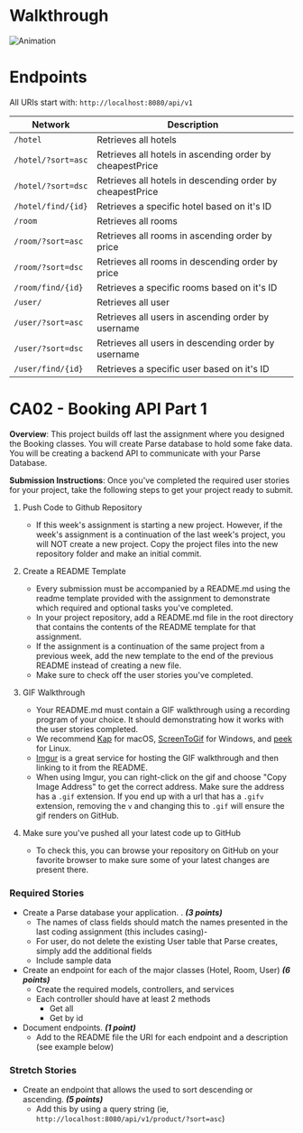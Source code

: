 # Walkthrough
![Animation](https://user-images.githubusercontent.com/56606742/194438999-a8040723-0d1e-4a3e-a926-706fca1e4fb1.gif)


# Endpoints
All URIs start with: `http://localhost:8080/api/v1`

|Network|Description| 
|---|---| 
|`/hotel`|Retrieves all hotels| 
|`/hotel/?sort=asc`|Retrieves all hotels in ascending order by cheapestPrice| 
|`/hotel/?sort=dsc`|Retrieves all hotels in descending order by cheapestPrice| 
|`/hotel/find/{id}`| Retrieves a specific hotel based on it's ID|
|`/room`|Retrieves all rooms| 
|`/room/?sort=asc`|Retrieves all rooms in ascending order by price| 
|`/room/?sort=dsc`|Retrieves all rooms in descending order by price| 
|`/room/find/{id}`| Retrieves a specific rooms based on it's ID|
|`/user/`|Retrieves all user| 
|`/user/?sort=asc`|Retrieves all users in ascending order by username| 
|`/user/?sort=dsc`|Retrieves all users in descending order by username| 
|`/user/find/{id}`| Retrieves a specific user based on it's ID|


# CA02 - Booking API Part 1

**Overview**: This project builds off last the assignment where you designed the Booking classes. You will create Parse
database to hold some fake data. You will be creating a backend API to communicate with your Parse Database.


**Submission Instructions**:
Once you've completed the required user stories for your project, take the following steps to get your project ready to
submit.

1. Push Code to Github Repository
    - If this week's assignment is starting a new project. However, if the week's assignment is a continuation of the
      last week's project, you will NOT create a new project. Copy the project files into the new repository folder and
      make an initial commit.

2. Create a README Template
    - Every submission must be accompanied by a README.md using the readme template provided with the assignment to
      demonstrate which required and optional tasks you've completed.
    - In your project repository, add a README.md file in the root directory that contains the contents of the README
      template for that assignment.
    - If the assignment is a continuation of the same project from a previous week, add the new template to the end of
      the previous README instead of creating a new file.
    - Make sure to check off the user stories you've completed.

3. GIF Walkthrough
    - Your README.md must contain a GIF walkthrough using a recording program of your choice. It should demonstrating
      how it works with the user stories completed.
    - We recommend [Kap](https://getkap.co/) for macOS, [ScreenToGif](https://www.screentogif.com/) for Windows,
      and [peek](https://github.com/phw/peek) for Linux.
    - [Imgur](https://imgur.com/upload) is a great service for hosting the GIF walkthrough and then linking to it from
      the README.
    - When using Imgur, you can right-click on the gif and choose "Copy Image Address" to get the correct address. Make
      sure the address has a `.gif` extension. If you end up with a url that has a `.gifv` extension, removing the `v`
      and changing this to `.gif` will ensure the gif renders on GitHub.

4. Make sure you've pushed all your latest code up to GitHub
    - To check this, you can browse your repository on GitHub on your favorite browser to make sure some of your latest
      changes are present there.

### Required Stories

- Create a Parse database your application. . ***(3 points)***
    - The names of class fields should match the names presented in the last coding assignment (this includes casing)-
    - For user, do not delete the existing User table that Parse creates, simply add the additional fields
    - Include sample data
- Create an endpoint for each of the major classes (Hotel, Room, User) ***(6 points)***
    - Create the required models, controllers, and services
    - Each controller should have at least 2 methods
        - Get all
        - Get by id
- Document endpoints. ***(1 point)***
    - Add to the README file the URI for each endpoint and a description (see example below)

### Stretch Stories

- Create an endpoint that allows the used to sort descending or ascending. ***(5 points)***
    - Add this by using a query string (ie, `http://localhost:8080/api/v1/product/?sort=asc`)


